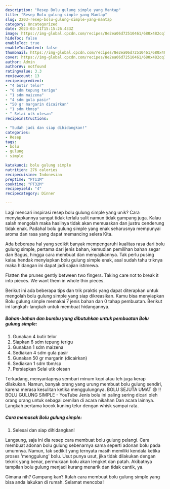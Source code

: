 ```yaml
---
description: "Resep Bolu gulung simple yang Mantap"
title: "Resep Bolu gulung simple yang Mantap"
slug: 2203-resep-bolu-gulung-simple-yang-mantap
category: Uncategorized
date: 2023-03-31T15:15:26.433Z
image: https://img-global.cpcdn.com/recipes/8e2ea06d72510461/680x482cq70/bolu-gulung-simple-foto-resep-utama.jpg
hideToc: false
enableToc: true
enableTocContent: false
thumbnail: https://img-global.cpcdn.com/recipes/8e2ea06d72510461/680x482cq70/bolu-gulung-simple-foto-resep-utama.jpg
cover: https://img-global.cpcdn.com/recipes/8e2ea06d72510461/680x482cq70/bolu-gulung-simple-foto-resep-utama.jpg
author: Admin
authorAv: notfound
ratingvalue: 3.3
reviewcount: 13
recipeingredient:
- "4 butir telor"
- "6 sdm tepung terigu"
- "1 sdm maizena"
- "4 sdm gula pasir"
- "50 gr margarin dicairkan"
- "1 sdm tbmsp"
- " Selai utk olesan"
recipeinstructions:

- "Sudah jadi dan siap dihidangkan!"
categories:
- Resep
tags:
- bolu
- gulung
- simple

katakunci: bolu gulung simple 
nutrition: 276 calories
recipecuisine: Indonesian
preptime: "PT11M"
cooktime: "PT32M"
recipeyield: "4"
recipecategory: Dinner

---
```





Lagi mencari inspirasi resep bolu gulung simple yang unik? Cara menyiapkannya sangat tidak terlalu sulit namun tidak gampang juga. Kalau salah mengolah maka hasilnya tidak akan memuaskan dan justru cenderung tidak enak. Padahal bolu gulung simple yang enak seharusnya mempunyai aroma dan rasa yang dapat memancing selera Kita.





Ada beberapa hal yang sedikit banyak mempengaruhi kualitas rasa dari bolu gulung simple, pertama dari jenis bahan, kemudian pemilihan bahan segar dan Bagus, hingga cara membuat dan menyajikannya. Tak perlu pusing kalau hendak menyiapkan bolu gulung simple enak,      asal sudah tahu triknya maka hidangan ini dapat jadi sajian istimewa.














Flatten the prunes gently between two fingers. Taking care not to break it into pieces. We want them in whole thin pieces.






Berikut ini ada beberapa tips dan trik praktis yang dapat diterapkan untuk mengolah bolu gulung simple yang siap dikreasikan. Kamu bisa menyiapkan Bolu gulung simple memakai 7 jenis bahan dan 0 tahap pembuatan. Berikut ini langkah-langkah untuk membuat hidangannya.

<!--inarticleads1-->

##### Bahan-bahan dan bumbu yang dibutuhkan untuk pembuatan Bolu gulung simple:

1. Gunakan 4 butir telor
1. Siapkan 6 sdm tepung terigu
1. Gunakan 1 sdm maizena
1. Sediakan 4 sdm gula pasir
1. Gunakan 50 gr margarin (dicairkan)
1. Sediakan 1 sdm tbm/sp
1. Persiapkan  Selai utk olesan


Terkadang, menyantapnya sembari minum kopi atau teh juga kerap dilakukan. Namun, banyak orang yang urung membuat bolu gulung sendiri, karena merasa kesulitan ketika menggulungnya. BOLU SEJUTA UMAT 😄 ‼️ BOLU GULUNG SIMPLE - YouTube Jenis bolu ini paling sering dicari oleh orang orang untuk sebagai cemilan di acara nikahan Dan acara lainnya. Langkah pertama kocok kuning telur dengan whisk sampai rata. 

<!--inarticleads2-->

##### Cara memasak Bolu gulung simple:


1. Selesai dan siap dihidangkan!

Langsung, saja ini dia resep cara membuat bolu gulung pelangi. Cara membuat adonan bolu gulung sebenarnya sama seperti adonan bolu pada umumnya. Namun, tak sedikit yang ternyata masih memiliki kendala ketika proses &#39;menggulung&#39; bolu. Usut punya usut, jika tidak dilakukan dengan teknik yang benar, permukaan bolu akan lengket dan patah. Akibatnya tampilan bolu gulung menjadi kurang menarik dan tidak cantik, ya. 

Gimana nih? Gampang kan? Itulah cara membuat bolu gulung simple yang bisa anda lakukan di rumah. Selamat mencoba!
